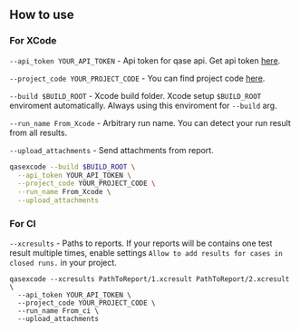 ## How to use

### For XCode

`--api_token YOUR_API_TOKEN` - Api token for qase api. Get api token [here](https://app.qase.io/user/api/token).

`--project_code YOUR_PROJECT_CODE` - You can find project code [here](https://app.qase.io/projects).

`--build $BUILD_ROOT` - Xcode build folder. Xcode setup `$BUILD_ROOT` enviroment automatically. 
Always using this enviroment for `--build` arg.

`--run_name From_Xcode` - Arbitrary run name. You can detect your run result from all results.

`--upload_attachments` - Send attachments from report.

```bash
qasexcode --build $BUILD_ROOT \
  --api_token YOUR_API_TOKEN \
  --project_code YOUR_PROJECT_CODE \
  --run_name From_Xcode \
  --upload_attachments
```

### For CI

`--xcresults` - Paths to reports. If your reports will be contains one test result multiple times, enable settings `Allow to add results for cases in closed runs.` in your project.


```base
qasexcode --xcresults PathToReport/1.xcresult PathToReport/2.xcresult \
  --api_token YOUR_API_TOKEN \
  --project_code YOUR_PROJECT_CODE \
  --run_name From_ci \
  --upload_attachments
```